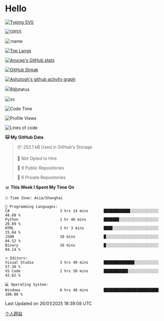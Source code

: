# Hello


[![Typing SVG](https://readme-typing-svg.demolab.com?font=Fira+Code&pause=1000&color=F78FDE&width=435&lines=Ciallo%ef%bd%9e(%e2%88%a0%e3%83%bb%cf%89%3c+)%e2%8c%92%e2%98%85)](https://git.io/typing-svg)

![GRSS](https://github-readme-steam-card.vercel.app/status/?steamid=76561198221796636&show_in_game_bg=true&show_recent_game_bg=true&animated_avatar=true)

![:name](https://count.getloli.com/get/@hk416?theme=rule34)

[![Top Langs](https://github-readme-stats.vercel.app/api/top-langs/?username=qq583044063qq&locale=cn&hide=javascript,html)](https://github.com/anuraghazra/github-readme-stats)

[![Anurag's GitHub stats](https://github-readme-stats.vercel.app/api?username=qq583044063qq&count_private=true&show_icons=true&locale=cn)](https://github.com/anuraghazra/github-readme-stats)

[![GitHub Streak](https://streak-stats.demolab.com/?user=qq583044063qq&locale=zh_Hans)](https://git.io/streak-stats)

[![Ashutosh's github activity graph](https://github-readme-activity-graph.vercel.app/graph?username=qq583044063qq)](https://github.com/ashutosh00710/github-readme-activity-graph)

![B站status](https://stats.justsong.cn/api/bilibili/?id=3931848&lang=zh-CN)

![xx](xx.gif)

<!--START_SECTION:waka-->
![Code Time](http://img.shields.io/badge/Code%20Time-1%2C328%20hrs%2055%20mins-blue)

![Profile Views](http://img.shields.io/badge/Profile%20Views-0-blue)

![Lines of code](https://img.shields.io/badge/From%20Hello%20World%20I%27ve%20Written-905.4%20thousand%20lines%20of%20code-blue)

**🐱 My GitHub Data** 

> 📦 252.1 kB Used in GitHub's Storage 
 > 
> 🚫 Not Opted to Hire
 > 
> 📜 9 Public Repositories 
 > 
> 🔑 6 Private Repositories 
 > 
📊 **This Week I Spent My Time On** 

```text
🕑︎ Time Zone: Asia/Shanghai

💬 Programming Languages: 
C#                       3 hrs 14 mins       ████████████░░░░░░░░░░░░░   48.68 % 
Python                   1 hr 46 mins        ███████░░░░░░░░░░░░░░░░░░   26.69 % 
HTML                     1 hr 3 mins         ████░░░░░░░░░░░░░░░░░░░░░   15.84 % 
JSON                     18 mins             █░░░░░░░░░░░░░░░░░░░░░░░░   04.52 % 
Binary                   16 mins             █░░░░░░░░░░░░░░░░░░░░░░░░   04.14 % 

🔥 Editors: 
Visual Studio            3 hrs 49 mins       ██████████████░░░░░░░░░░░   57.38 % 
VS Code                  2 hrs 50 mins       ███████████░░░░░░░░░░░░░░   42.62 % 

💻 Operating System: 
Windows                  6 hrs 40 mins       █████████████████████████   100.00 % 
```


 Last Updated on 26/01/2025 18:39:08 UTC
<!--END_SECTION:waka-->

[个人网站](https://blog.ayatsukinora.org.cn)
